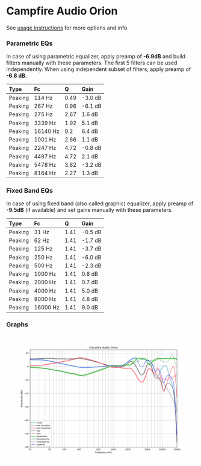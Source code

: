 # Campfire Audio Orion
See [usage instructions](https://github.com/jaakkopasanen/AutoEq#usage) for more options and info.

### Parametric EQs
In case of using parametric equalizer, apply preamp of **-6.9dB** and build filters manually
with these parameters. The first 5 filters can be used independently.
When using independent subset of filters, apply preamp of **-6.8 dB**.

| Type    | Fc       |    Q | Gain    |
|:--------|:---------|:-----|:--------|
| Peaking | 114 Hz   | 0.49 | -3.0 dB |
| Peaking | 267 Hz   | 0.96 | -6.1 dB |
| Peaking | 275 Hz   | 2.67 | 1.6 dB  |
| Peaking | 3339 Hz  | 1.92 | 5.1 dB  |
| Peaking | 16140 Hz | 0.2  | 6.4 dB  |
| Peaking | 1001 Hz  | 2.66 | 1.1 dB  |
| Peaking | 2247 Hz  | 4.72 | -0.8 dB |
| Peaking | 4497 Hz  | 4.72 | 2.1 dB  |
| Peaking | 5478 Hz  | 3.82 | -3.2 dB |
| Peaking | 8164 Hz  | 2.27 | 1.3 dB  |

### Fixed Band EQs
In case of using fixed band (also called graphic) equalizer, apply preamp of **-9.5dB**
(if available) and set gains manually with these parameters.

| Type    | Fc       |    Q | Gain    |
|:--------|:---------|:-----|:--------|
| Peaking | 31 Hz    | 1.41 | -0.5 dB |
| Peaking | 62 Hz    | 1.41 | -1.7 dB |
| Peaking | 125 Hz   | 1.41 | -3.7 dB |
| Peaking | 250 Hz   | 1.41 | -6.0 dB |
| Peaking | 500 Hz   | 1.41 | -2.3 dB |
| Peaking | 1000 Hz  | 1.41 | 0.8 dB  |
| Peaking | 2000 Hz  | 1.41 | 0.7 dB  |
| Peaking | 4000 Hz  | 1.41 | 5.0 dB  |
| Peaking | 8000 Hz  | 1.41 | 4.8 dB  |
| Peaking | 16000 Hz | 1.41 | 9.0 dB  |

### Graphs
![](./Campfire%20Audio%20Orion.png)